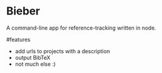 # Bieber
A command-line app for reference-tracking written in node.

#features
* add urls to projects with a description
* output BibTeX
* not much else :)
